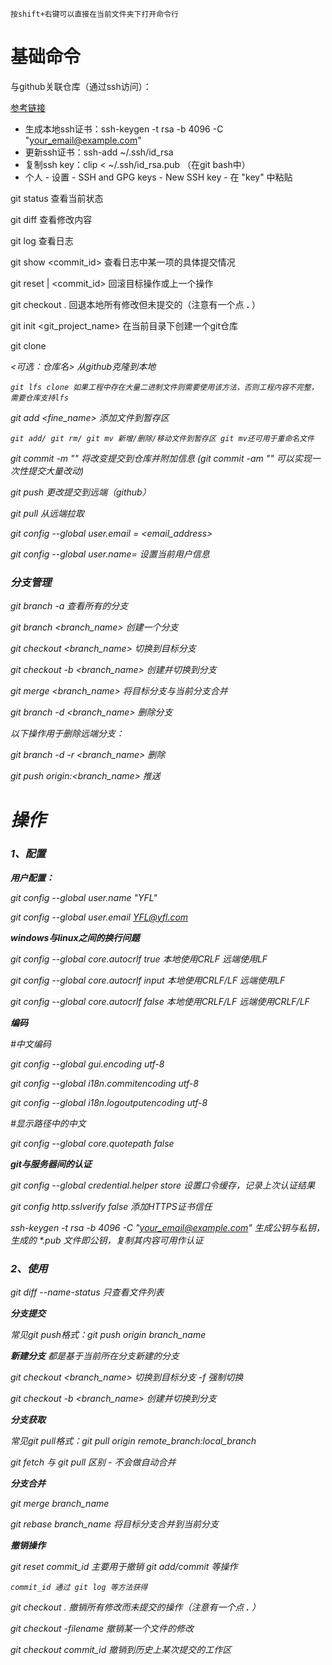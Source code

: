 `按shift+右键可以直接在当前文件夹下打开命令行`

# 基础命令

与github关联仓库（通过ssh访问）：

[参考链接](https://help.github.com/en/github/authenticating-to-github/adding-a-new-ssh-key-to-your-github-account)

- 生成本地ssh证书：ssh-keygen -t rsa -b 4096 -C "your_email@example.com"
- 更新ssh证书：ssh-add ~/.ssh/id_rsa
- 复制ssh key：clip < ~/.ssh/id_rsa.pub （在git bash中）
- 个人 - 设置 - SSH and GPG keys - New SSH key - 在 "key" 中粘贴



git status 查看当前状态

git diff 查看修改内容

git log 查看日志

git show <commit_id> 查看日志中某一项的具体提交情况

git reset <void> | <commit_id> 回滚目标操作或上一个操作

git checkout . 回退本地所有修改但未提交的（注意有一个点 **.** ）



git init <git_project_name> 在当前目录下创建一个git仓库

git clone <address> <可选：仓库名> 从github克隆到本地

`git lfs clone 如果工程中存在大量二进制文件则需要使用该方法，否则工程内容不完整，需要仓库支持lfs`

git add <fine_name> 添加文件到暂存区

`git add/ git rm/ git mv 新增/删除/移动文件到暂存区 git mv还可用于重命名文件`

git commit -m "<MSG>" 将改变提交到仓库并附加信息 <MSG> (git commit -am "<MS>" 可以实现一次性提交大量改动)

git push 更改提交到远端（github）

git pull 从远端拉取



git config --global user.email = <email_address>

git config --global user.name= <name> 设置当前用户信息

### 分支管理

git branch -a 查看所有的分支

git branch <branch_name> 创建一个分支

git checkout <branch_name> 切换到目标分支

git checkout -b <branch_name> 创建并切换到分支

git merge <branch_name> 将目标分支与当前分支合并



git branch -d <branch_name> 删除分支

以下操作用于删除远端分支：

git branch -d -r <branch_name> 删除

git push origin:<branch_name> 推送

# 操作

### 1、配置

**用户配置：**

git config --global user.name "YFL"

git config --global user.email YFL@yfl.com



**windows与linux之间的换行问题**

git config --global core.autocrlf true 本地使用CRLF 远端使用LF

git config --global core.autocrlf input 本地使用CRLF/LF 远端使用LF

git config --global core.autocrlf false 本地使用CRLF/LF 远端使用CRLF/LF



**编码**

#中文编码

git config --global gui.encoding utf-8

git config --global i18n.commitencoding utf-8

git config --global i18n.logoutputencoding utf-8

#显示路径中的中文

git config --global core.quotepath false



**git与服务器间的认证**

git config --global credential.helper store 设置口令缓存，记录上次认证结果

git config http.sslverify false 添加HTTPS证书信任

ssh-keygen -t rsa -b 4096 -C "your_email@example.com" 生成公钥与私钥，生成的 *.pub 文件即公钥，复制其内容可用作认证

### 2、使用

git diff --name-status 只查看文件列表



**分支提交**

常见git push格式：git push origin branch_name



**新建分支** 都是基于当前所在分支新建的分支

git checkout <branch_name> 切换到目标分支 -f 强制切换

git checkout -b <branch_name> 创建并切换到分支



**分支获取**

常见git pull格式：git pull origin remote_branch:local_branch

git fetch 与 git pull 区别 - 不会做自动合并



**分支合并**

git merge branch_name

git rebase branch_name 将目标分支合并到当前分支



**撤销操作**

git reset commit_id 主要用于撤销 git add/commit 等操作

`commit_id 通过 git log 等方法获得`



git checkout . 撤销所有修改而未提交的操作（注意有一个点 **.** ）

git checkout -filename 撤销某一个文件的修改

git checkout commit_id 撤销到历史上某次提交的工作区